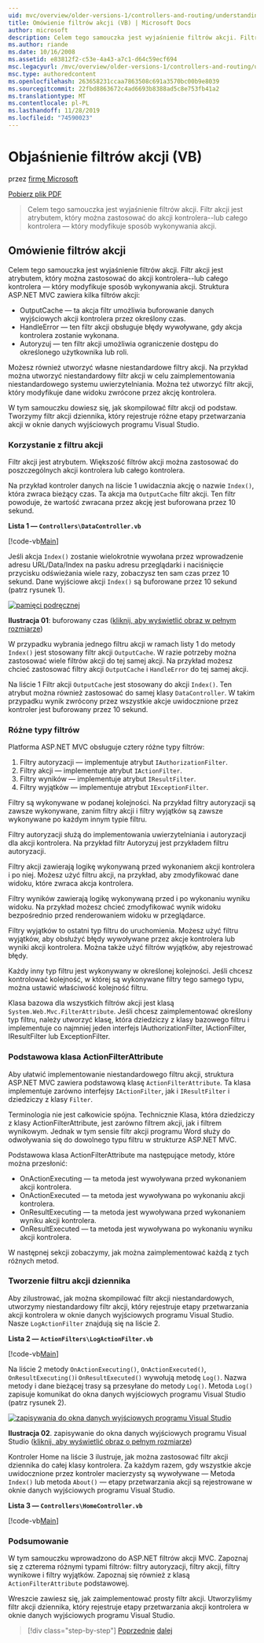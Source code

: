 ```yaml
---
uid: mvc/overview/older-versions-1/controllers-and-routing/understanding-action-filters-vb
title: Omówienie filtrów akcji (VB) | Microsoft Docs
author: microsoft
description: Celem tego samouczka jest wyjaśnienie filtrów akcji. Filtr akcji jest atrybutem, który można zastosować do akcji kontrolera — lub całego kontrolera...
ms.author: riande
ms.date: 10/16/2008
ms.assetid: e83812f2-c53e-4a43-a7c1-d64c59ecf694
msc.legacyurl: /mvc/overview/older-versions-1/controllers-and-routing/understanding-action-filters-vb
msc.type: authoredcontent
ms.openlocfilehash: 263658231ccaa7863508c691a3570bc00b9e8039
ms.sourcegitcommit: 22fbd8863672c4ad6693b8388ad5c8e753fb41a2
ms.translationtype: MT
ms.contentlocale: pl-PL
ms.lasthandoff: 11/28/2019
ms.locfileid: "74590023"
---
```

# <a name="understanding-action-filters-vb"></a>Objaśnienie filtrów akcji (VB)

przez [firmę Microsoft](https://github.com/microsoft)

[Pobierz plik PDF](https://download.microsoft.com/download/e/f/3/ef3f2ff6-7424-48f7-bdaa-180ef64c3490/ASPNET_MVC_Tutorial_14_VB.pdf)

> Celem tego samouczka jest wyjaśnienie filtrów akcji. Filtr akcji jest atrybutem, który można zastosować do akcji kontrolera--lub całego kontrolera — który modyfikuje sposób wykonywania akcji.

## <a name="understanding-action-filters"></a>Omówienie filtrów akcji

Celem tego samouczka jest wyjaśnienie filtrów akcji. Filtr akcji jest atrybutem, który można zastosować do akcji kontrolera--lub całego kontrolera — który modyfikuje sposób wykonywania akcji. Struktura ASP.NET MVC zawiera kilka filtrów akcji:

- OutputCache — ta akcja filtr umożliwia buforowanie danych wyjściowych akcji kontrolera przez określony czas.
- HandleError — ten filtr akcji obsługuje błędy wywoływane, gdy akcja kontrolera zostanie wykonana.
- Autoryzuj — ten filtr akcji umożliwia ograniczenie dostępu do określonego użytkownika lub roli.

Możesz również utworzyć własne niestandardowe filtry akcji. Na przykład można utworzyć niestandardowy filtr akcji w celu zaimplementowania niestandardowego systemu uwierzytelniania. Można też utworzyć filtr akcji, który modyfikuje dane widoku zwrócone przez akcję kontrolera.

W tym samouczku dowiesz się, jak skompilować filtr akcji od podstaw. Tworzymy filtr akcji dziennika, który rejestruje różne etapy przetwarzania akcji w oknie danych wyjściowych programu Visual Studio.

### <a name="using-an-action-filter"></a>Korzystanie z filtru akcji

Filtr akcji jest atrybutem. Większość filtrów akcji można zastosować do poszczególnych akcji kontrolera lub całego kontrolera.

Na przykład kontroler danych na liście 1 uwidacznia akcję o nazwie `Index()`, która zwraca bieżący czas. Ta akcja ma `OutputCache` filtr akcji. Ten filtr powoduje, że wartość zwracana przez akcję jest buforowana przez 10 sekund.

**Lista 1 — `Controllers\DataController.vb`**

[!code-vb[Main](understanding-action-filters-vb/samples/sample1.vb)]

Jeśli akcja `Index()` zostanie wielokrotnie wywołana przez wprowadzenie adresu URL/Data/Index na pasku adresu przeglądarki i naciśnięcie przycisku odświeżania wiele razy, zobaczysz ten sam czas przez 10 sekund. Dane wyjściowe akcji `Index()` są buforowane przez 10 sekund (patrz rysunek 1).

[![pamięci podręcznej](understanding-action-filters-vb/_static/image2.png)](understanding-action-filters-vb/_static/image1.png)

**Ilustracja 01**: buforowany czas ([kliknij, aby wyświetlić obraz w pełnym rozmiarze](understanding-action-filters-vb/_static/image3.png))

W przypadku wybrania jednego filtru akcji w ramach listy 1 do metody `Index()` jest stosowany filtr akcji `OutputCache`. W razie potrzeby można zastosować wiele filtrów akcji do tej samej akcji. Na przykład możesz chcieć zastosować filtry akcji `OutputCache` i `HandleError` do tej samej akcji.

Na liście 1 Filtr akcji `OutputCache` jest stosowany do akcji `Index()`. Ten atrybut można również zastosować do samej klasy `DataController`. W takim przypadku wynik zwrócony przez wszystkie akcje uwidocznione przez kontroler jest buforowany przez 10 sekund.

### <a name="the-different-types-of-filters"></a>Różne typy filtrów

Platforma ASP.NET MVC obsługuje cztery różne typy filtrów:

1. Filtry autoryzacji — implementuje atrybut `IAuthorizationFilter`.
2. Filtry akcji — implementuje atrybut `IActionFilter`.
3. Filtry wyników — implementuje atrybut `IResultFilter`.
4. Filtry wyjątków — implementuje atrybut `IExceptionFilter`.

Filtry są wykonywane w podanej kolejności. Na przykład filtry autoryzacji są zawsze wykonywane, zanim filtry akcji i filtry wyjątków są zawsze wykonywane po każdym innym typie filtru.

Filtry autoryzacji służą do implementowania uwierzytelniania i autoryzacji dla akcji kontrolera. Na przykład filtr Autoryzuj jest przykładem filtru autoryzacji.

Filtry akcji zawierają logikę wykonywaną przed wykonaniem akcji kontrolera i po niej. Możesz użyć filtru akcji, na przykład, aby zmodyfikować dane widoku, które zwraca akcja kontrolera.

Filtry wyników zawierają logikę wykonywaną przed i po wykonaniu wyniku widoku. Na przykład możesz chcieć zmodyfikować wynik widoku bezpośrednio przed renderowaniem widoku w przeglądarce.

Filtry wyjątków to ostatni typ filtru do uruchomienia. Możesz użyć filtru wyjątków, aby obsłużyć błędy wywoływane przez akcje kontrolera lub wyniki akcji kontrolera. Można także użyć filtrów wyjątków, aby rejestrować błędy.

Każdy inny typ filtru jest wykonywany w określonej kolejności. Jeśli chcesz kontrolować kolejność, w której są wykonywane filtry tego samego typu, można ustawić właściwość kolejność filtru.

Klasa bazowa dla wszystkich filtrów akcji jest klasą `System.Web.Mvc.FilterAttribute`. Jeśli chcesz zaimplementować określony typ filtru, należy utworzyć klasę, która dziedziczy z klasy bazowego filtru i implementuje co najmniej jeden interfejs IAuthorizationFilter, IActionFilter, IResultFilter lub ExceptionFilter.

### <a name="the-base-actionfilterattribute-class"></a>Podstawowa klasa ActionFilterAttribute

Aby ułatwić implementowanie niestandardowego filtru akcji, struktura ASP.NET MVC zawiera podstawową klasę `ActionFilterAttribute`. Ta klasa implementuje zarówno interfejsy `IActionFilter`, jak i `IResultFilter` i dziedziczy z klasy `Filter`.

Terminologia nie jest całkowicie spójna. Technicznie Klasa, która dziedziczy z klasy ActionFilterAttribute, jest zarówno filtrem akcji, jak i filtrem wynikowym. Jednak w tym sensie filtr akcji programu Word służy do odwoływania się do dowolnego typu filtru w strukturze ASP.NET MVC.

Podstawowa klasa ActionFilterAttribute ma następujące metody, które można przesłonić:

- OnActionExecuting — ta metoda jest wywoływana przed wykonaniem akcji kontrolera.
- OnActionExecuted — ta metoda jest wywoływana po wykonaniu akcji kontrolera.
- OnResultExecuting — ta metoda jest wywoływana przed wykonaniem wyniku akcji kontrolera.
- OnResultExecuted — ta metoda jest wywoływana po wykonaniu wyniku akcji kontrolera.

W następnej sekcji zobaczymy, jak można zaimplementować każdą z tych różnych metod.

### <a name="creating-a-log-action-filter"></a>Tworzenie filtru akcji dziennika

Aby zilustrować, jak można skompilować filtr akcji niestandardowych, utworzymy niestandardowy filtr akcji, który rejestruje etapy przetwarzania akcji kontrolera w oknie danych wyjściowych programu Visual Studio. Nasze `LogActionFilter` znajdują się na liście 2.

**Lista 2 — `ActionFilters\LogActionFilter.vb`**

[!code-vb[Main](understanding-action-filters-vb/samples/sample2.vb)]

Na liście 2 metody `OnActionExecuting()`, `OnActionExecuted()`, `OnResultExecuting()`i `OnResultExecuted()` wywołują metodę `Log()`. Nazwa metody i dane bieżącej trasy są przesyłane do metody `Log()`. Metoda `Log()` zapisuje komunikat do okna danych wyjściowych programu Visual Studio (patrz rysunek 2).

[![zapisywania do okna danych wyjściowych programu Visual Studio](understanding-action-filters-vb/_static/image5.png)](understanding-action-filters-vb/_static/image4.png)

**Ilustracja 02**. zapisywanie do okna danych wyjściowych programu Visual Studio ([kliknij, aby wyświetlić obraz o pełnym rozmiarze](understanding-action-filters-vb/_static/image6.png))

Kontroler Home na liście 3 ilustruje, jak można zastosować filtr akcji dziennika do całej klasy kontrolera. Za każdym razem, gdy wszystkie akcje uwidocznione przez kontroler macierzysty są wywoływane — Metoda `Index()` lub metoda `About()` — etapy przetwarzania akcji są rejestrowane w oknie danych wyjściowych programu Visual Studio.

**Lista 3 — `Controllers\HomeController.vb`**

[!code-vb[Main](understanding-action-filters-vb/samples/sample3.vb)]

### <a name="summary"></a>Podsumowanie

W tym samouczku wprowadzono do ASP.NET filtrów akcji MVC. Zapoznaj się z czterema różnymi typami filtrów: filtry autoryzacji, filtry akcji, filtry wynikowe i filtry wyjątków. Zapoznaj się również z klasą `ActionFilterAttribute` podstawowej.

Wreszcie zawiesz się, jak zaimplementować prosty filtr akcji. Utworzyliśmy filtr akcji dziennika, który rejestruje etapy przetwarzania akcji kontrolera w oknie danych wyjściowych programu Visual Studio.

> [!div class="step-by-step"]
> [Poprzednie](asp-net-mvc-routing-overview-vb.md)
> [dalej](improving-performance-with-output-caching-vb.md)
